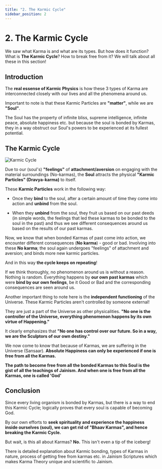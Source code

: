```yaml
---
title: "2. The Karmic Cycle"
sidebar_position: 2
---
```


# 2. The Karmic Cycle

We saw what Karma is and what are its types. But how does it function? What is **The Karmic Cycle**? How to break free from it? We will talk about all these in this section!

## Introduction

The **real essense of Karmic Physics** is how these 3 types of Karma are interconnected closely with our lives and all the phenomena around us.

Important to note is that these Karmic Particles are **"matter"**, while we are **"Soul"**.

The Soul has the property of infinite bliss, supreme intelligence, infinite peace, absolute happiness etc. but because the soul is bonded by Karmas, they in a way obstruct our Soul's powers to be experienced at its fullest potential.

## The Karmic Cycle

![Karmic Cycle](/img/karmic_cycle.jpg "The Karmic Cycle")

Due to our (soul's) **"feelings"** of **attachment/aversion** on engaging with the material surroundings (No-karmas), the **Soul** attracts the physical **"Karmic Particles" (Dravya-karma)** to itself.

These **Karmic Particles** work in the following way:

- Once they **bind** to the soul, after a certain amount of time they come into action and **unbind** from the soul.

- When they **unbind** from the soul, they fruit us based on our past deeds (in simple words, the feelings that led these karmas to be bonded to the soul in the past) and thus we see different consequences around us based on the results of our past karmas.

Now, we know that when bonded Karmas of past come into action, we encounter different consequences (**No karma**) - good or bad. Involving into these **No karma**; the soul again undergoes "feelings" of attachment and aversion; and binds more new karmic particles. 

And in this way **the cycle keeps on repeating**!

If we think thoroughly, no phenomenon around us is without a reason. Nothing is random. Everything happens by **our own past karmas** which were **bind by our own feelings**, be it Good or Bad and the corresponding consequences are seen around us.

Another important thing to note here is the **independent functioning** of the Universe. These Karmic Particles aren't controlled by someone external!

They are just a part of the Universe as other physicalities. **"No one is the controller of the Universe, everything phenomenon happens by its own virtue of Happening."**

It clearly emphasizes that **"No one has control over our future. So in a way, we are the Sculptors of our own destiny."**

We now come to know that because of Karmas, we are suffering in the Universe (Sansaar). **Absolute Happiness can only be experienced if one is free from all the Karmas.**

**The path to become free from all the bonded Karmas to this Soul is the gist of all the teachings of Jainism. And when one is free from all the Karmas, one is called 'God'**

## Conclusion

Since every living organism is bonded by Karmas, but there is a way to end this Karmic Cycle; logically proves that every soul is capable of becoming God.

By our own efforts to **seek spirituality and experience the happiness inside ourselves (soul), we can get rid of "Bhaav Karmas", and hence breaking the Karmic Cycle.**

But wait, is this all about Karmas? **No.** This isn't even a tip of the iceberg!

There is detailed explanation about Karmic bonding, types of Karmas in nature, process of getting free from karmas etc. in Jainism Scriptures which makes Karma Theory unique and scientific to Jainism.
